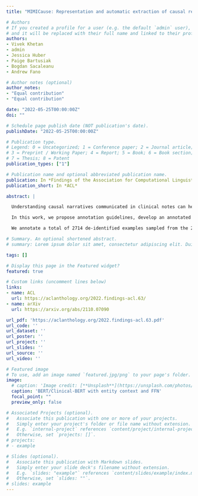 ```yaml
---
title: "MIMICause: Representation and automatic extraction of causal relation types from clinical notes"

# Authors
# If you created a profile for a user (e.g. the default `admin` user), write the username (folder name) here 
# and it will be replaced with their full name and linked to their profile.
authors:
- Vivek Khetan
- admin
- Jessica Huber
- Paige Bartusiak
- Bogdan Sacaleanu
- Andrew Fano

# Author notes (optional)
author_notes:
- "Equal contribution"
- "Equal contribution"

date: "2022-05-25T00:00:00Z"
doi: ""

# Schedule page publish date (NOT publication's date).
publishDate: "2022-05-25T00:00:00Z"

# Publication type.
# Legend: 0 = Uncategorized; 1 = Conference paper; 2 = Journal article;
# 3 = Preprint / Working Paper; 4 = Report; 5 = Book; 6 = Book section;
# 7 = Thesis; 8 = Patent
publication_types: ["1"]

# Publication name and optional abbreviated publication name.
publication: In *Findings of the Association for Computational Linguistics (ACL)*
publication_short: In *ACL*

abstract: |

  Understanding causal narratives communicated in clinical notes can help make strides towards personalized healthcare. Extracted causal information from clinical notes can be combined with structured EHR data such as patients’ demographics, diagnoses, and medications. This will enhance healthcare providers’ ability to identify aspects of a patient’s story communicated in the clinical notes and help make more informed decisions.

  In this work, we propose annotation guidelines, develop an annotated corpus and provide baseline scores to identify types and direction of causal relations between a pair of biomedical concepts in clinical notes; communicated implicitly or explicitly, identified either in a single sentence or across multiple sentences.

  We annotate a total of 2714 de-identified examples sampled from the 2018 n2c2 shared task dataset and train four different language model based architectures. Annotation based on our guidelines achieved a high inter-annotator agreement i.e. Fleiss’ kappa ($\kappa$) score of 0.72, and our model for identification of causal relations achieved a macro F1 score of 0.56 on the test data. The high inter-annotator agreement for clinical text shows the quality of our annotation guidelines while the provided baseline F1 score sets the direction for future research towards understanding narratives in clinical texts.

# Summary. An optional shortened abstract.
# summary: Lorem ipsum dolor sit amet, consectetur adipiscing elit. Duis posuere tellus ac convallis placerat. Proin tincidunt magna sed ex sollicitudin condimentum.

tags: []

# Display this page in the Featured widget?
featured: true

# Custom links (uncomment lines below)
links:
- name: ACL
  url: https://aclanthology.org/2022.findings-acl.63/
- name: arXiv
  url: https://arxiv.org/abs/2110.07090

url_pdf: 'https://aclanthology.org/2022.findings-acl.63.pdf'
url_code: ''
url_dataset: ''
url_poster: ''
url_project: ''
url_slides: ''
url_source: ''
url_video: ''

# Featured image
# To use, add an image named `featured.jpg/png` to your page's folder. 
image:
  # caption: 'Image credit: [**Unsplash**](https://unsplash.com/photos/pLCdAaMFLTE)'
  caption: 'BERT/Clinical-BERT with entity context and FFN'
  focal_point: ""
  preview_only: false

# Associated Projects (optional).
#   Associate this publication with one or more of your projects.
#   Simply enter your project's folder or file name without extension.
#   E.g. `internal-project` references `content/project/internal-project/index.md`.
#   Otherwise, set `projects: []`.
# projects:
# - example

# Slides (optional).
#   Associate this publication with Markdown slides.
#   Simply enter your slide deck's filename without extension.
#   E.g. `slides: "example"` references `content/slides/example/index.md`.
#   Otherwise, set `slides: ""`.
# slides: example
---
```


<!-- {{% callout note %}}
Click the *Cite* button above to demo the feature to enable visitors to import publication metadata into their reference management software.
{{% /callout %}}

{{% callout note %}}
Create your slides in Markdown - click the *Slides* button to check out the example.
{{% /callout %}}

Supplementary notes can be added here, including [code, math, and images](https://wowchemy.com/docs/writing-markdown-latex/). -->

